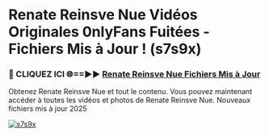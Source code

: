 # Renate Reinsve Nue Vidéos Originales 0nlyFans Fuitées - Fichiers Mis à Jour ! (s7s9x)

<h3>🔴 CLIQUEZ ICI 🌐==►► <a href="https://tinyurl.com/2pmr4ezf" rel="nofollow">Renate Reinsve Nue Fichiers Mis à Jour</a></h3>

Obtenez Renate Reinsve Nue et tout le contenu. Vous pouvez maintenant accéder à toutes les vidéos et photos de Renate Reinsve Nue. Nouveaux fichiers mis à jour 2025

[![s7s9x](https://i.imgur.com/6SNvagu.gif)](https://tinyurl.com/2pmr4ezf)

